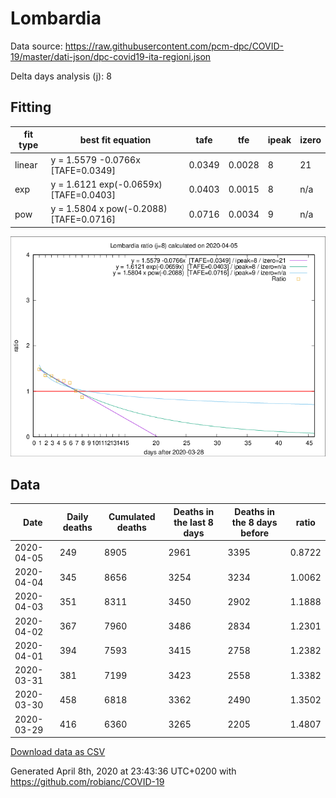 # Lombardia

Data source: https://raw.githubusercontent.com/pcm-dpc/COVID-19/master/dati-json/dpc-covid19-ita-regioni.json

Delta days analysis (j): 8

## Fitting 
|fit type|best fit equation|tafe|tfe|ipeak|izero|
|-------|-----|--------|------|---|---|
|linear|y = 1.5579 -0.0766x  [TAFE=0.0349]|0.0349|0.0028|8|21|
|exp|y = 1.6121 exp(-0.0659x)  [TAFE=0.0403]|0.0403|0.0015|8|n/a|
|pow|y = 1.5804 x pow(-0.2088)  [TAFE=0.0716]|0.0716|0.0034|9|n/a|

![Plot](COVID-19_lombardia_j8_2020-04-05.png)

## Data
|Date|Daily deaths|Cumulated deaths|Deaths in the last 8 days|Deaths in the 8 days before|ratio|
|----|----------|-----------|-------|--------------------|-----|
|2020-04-05|249|8905|2961|3395|0.8722|
|2020-04-04|345|8656|3254|3234|1.0062|
|2020-04-03|351|8311|3450|2902|1.1888|
|2020-04-02|367|7960|3486|2834|1.2301|
|2020-04-01|394|7593|3415|2758|1.2382|
|2020-03-31|381|7199|3423|2558|1.3382|
|2020-03-30|458|6818|3362|2490|1.3502|
|2020-03-29|416|6360|3265|2205|1.4807|

[Download data as CSV](COVID-19_lombardia_j8_2020-04-05.csv)

Generated April 8th, 2020 at 23:43:36 UTC+0200 with https://github.com/robianc/COVID-19
